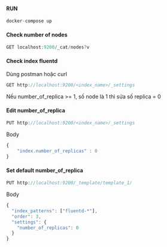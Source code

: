 #### RUN
```javascript
docker-compose up
```
#### Check number of nodes
```javascript
GET localhost:9200/_cat/nodes?v
```
#### Check index fluentd 
Dùng postman hoặc curl
```javascript
GET http://localhost:9200/<index_name>/_settings
```
Nếu number_of_replica >= 1, số node là 1 thì sửa số replica = 0
#### Edit number_of_replica
```javascript
PUT http://localhost:9200/<index_name>/_settings
```
Body
```javascript
{
	"index.number_of_replicas" : 0
}
```
#### Set default number_of_replica
```javascript
PUT http://localhost:9200/_template/template_1/
```
Body
```javascript
{
  "index_patterns": ["fluentd-*"],       
  "order": 3,                     
  "settings": {
    "number_of_replicas": 0
  }
}
```
